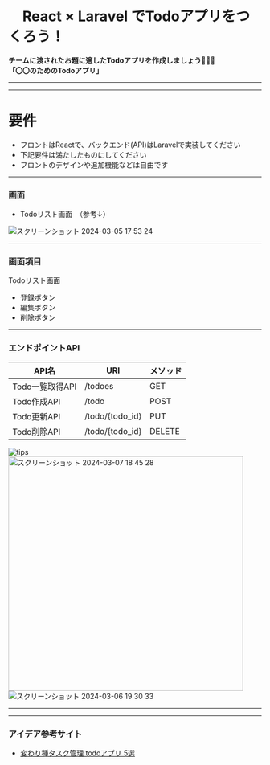 # 　React × Laravel でTodoアプリをつくろう！

**チームに渡されたお題に適したTodoアプリを作成しましょう👨🏼‍🌾**   
**「〇〇のためのTodoアプリ」**

------     
------
# 要件
- フロントはReactで、バックエンド(API)はLaravelで実装してください
- 下記要件は満たしたものにしてください
- フロントのデザインや追加機能などは自由です

-----------------------

### 画面
- Todoリスト画面　（参考↓）
  
![スクリーンショット 2024-03-05 17 53 24](https://github.com/madoka-takanami/StudyEvent_test_todo_app/assets/100367315/5799c64a-a98f-4612-8ff0-d4769c497cc7)
 
-----------------------

### 画面項目
Todoリスト画面
- 登録ボタン
- 編集ボタン
- 削除ボタン


-----------------------

### エンドポイントAPI
|API名　| URI  |メソッド|
|---|---|---|
|Todo一覧取得API	|/todoes	|	GET	|
|Todo作成API	|/todo	|	POST |
|Todo更新API	|/todo/{todo_id}	| 	PUT	|
|Todo削除API	|/todo/{todo_id}	|	DELETE	|  

![tips](https://img.shields.io/badge/review-Tips!-powderblue)  
<img width="467" alt="スクリーンショット 2024-03-07 18 45 28" src="https://github.com/madoka-takanami/StudyEvent_test_todo_app/assets/100367315/9452aaac-e43d-4a02-82e7-ca8e4a426f9a">  
![スクリーンショット 2024-03-06 19 30 33](https://github.com/madoka-takanami/StudyEvent_test_todo_app/assets/100367315/cc168a1a-df0b-4baf-8655-6b0f3eaac228)


-----------------------



-----

### アイデア参考サイト
- [変わり種タスク管理 todoアプリ 5選](https://travelwork.jp/2023/03/todo_game)
